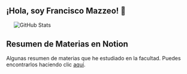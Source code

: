 <!DOCTYPE html>
<html lang="es">
<head>
    <meta charset="UTF-8">
    <meta name="viewport" content="width=device-width, initial-scale=1.0">
</head>
<body>
    <header>
    </header>
    <div class="container content">
        <section id="about" class="center">
            <h1>¡Hola, soy Francisco Mazzeo! 👋</h1>
        <section id="projects" class="center">
                <div class="github-stats" style="margin-left: 20px;">
                    <img src="https://github-readme-stats.vercel.app/api?username=ElMalditoNINE9&show_icons=true&theme=dark" alt="GitHub Stats">
                 </div>
            </div>
        </section>
        <section id="contact" class="center">
           <section id="notion" class="center">
    <h2>Resumen de Materias en Notion</h2>
    <p>Algunas resumen de materias que he estudiado en la facultad. Puedes encontrarlos haciendo clic <a href="https://www.notion.so/Cosas-de-la-facultad-2fc0917ada2040eea9ac209ae667c1a5" target="_blank">aquí</a>.</p>
</section>
    </div>
</body>
</html>
